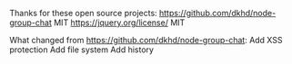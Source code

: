 Thanks for these open source projects:
https://github.com/dkhd/node-group-chat  MIT
https://jquery.org/license/   MIT

What changed from https://github.com/dkhd/node-group-chat:
Add XSS protection
Add file system
Add history
